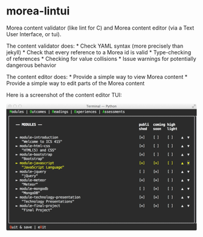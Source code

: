 # morea-lintui

Morea content validator (like lint for C) and Morea content editor (via a Text User Interface, or tui).

The content validator does:
    * Check YAML syntax (more precisely than jekyll)
    * Check that every reference to a Morea id is valid
    * Type-checking of references
    * Checking for value collisions
    * Issue warnings for potentially dangerous behavior


The content editor does:
    * Provide a simple way to view Morea content
    * Provide a simple way to edit parts of the Morea content


Here is a screenshot of the content editor TUI:

<img src="https://github.com/morea-framework/morea-lintui/blob/master/docs/morea_lintui.jpg">
